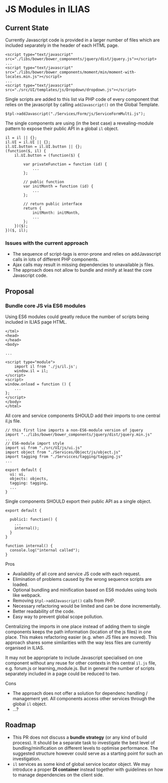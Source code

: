 # JS Modules in ILIAS

## Current State

Currently Javascript code is provided in a larger number of files which are included separately in the header of each HTML page.

```
<script type="text/javascript" src="./libs/bower/bower_components/jquery/dist/jquery.js"></script>
...
<script type="text/javascript" src="./libs/bower/bower_components/moment/min/moment-with-locales.min.js"></script>
...
<script type="text/javascript" src="./src/UI/templates/js/Dropdown/dropdown.js"></script>
``` 

Single scripts are added to this list via PHP code of every component that relies on the javascript by calling `addJavascript()` on the Global Template.

```
$tpl->addJavascript("./Services/Form/js/ServiceFormMulti.js");
```

The single components are using (in the best case) a revealing-module pattern to expose their public API in a global `il` object.

```
il = il || {};
il.UI = il.UI || {};
il.UI.button = il.UI.button || {};
(function($, il) {
    il.UI.button = (function($) {

        var privateFunction = function (id) {
            ...
        };

        // public function
        var initMonth = function (id) {
            ...
        };

        // return public interface
        return {
            initMonth: initMonth,
            ...
        };
    })($);
})($, il);

```

### Issues with the current approach

- The sequence of script-tags is error-prone and relies on addJavascript calls in lots of different PHP components.
- Ajax calls may result in missing dependencies to unavailable js files.
- The approach does not allow to bundle and minify at least the core Javascript code.

## Proposal

### Bundle core JS via ES6 modules

Using ES6 modules could greatly reduce the number of scripts being included in ILIAS page HTML.

```
</tml>
<head>
</head>
<body>

...

<script type="module">
    import il from './js/il.js';
    window.il = il;
</script>
<script>
window.onload = function () {
    ...
};
</script>
</body>
</html>
```

All core and service components SHOULD add their imports to one central il.js file.

```
// this first line imports a non-ES6-module version of jquery
import "../libs/bower/bower_components/jquery/dist/jquery.min.js"
...
// ES6-module import style
import ui from "./src/UI/js/ui.js"
import object from "./Services/Object/js/object.js"
import tagging from "./Servicces/tagging/tagging.js"
...

export default {
  ui: ui,
  objects: objects,
  tagging: tagging,
  ...
}
```

Single components SHOULD export their public API as a single object.

```
export default {

  public1: function() {
    ...
    internal();
  }
}

function internal() {
  console.log("internal called");
}
```

Pros

- Availability of all core and service JS code with each request.
- Elimination of problems caused by the wrong sequence scripts are loaded.
- Optional bundling and minification based on ES6 modules using tools like webpack.
- Removing `$tpl->addJavascript()` calls from PHP.
- Necessary refactoring would be limited and can be done incrementally.
- Better readability of the code.
- Easy way to prevent global scope pollution.

Centralizing the imports in one place instead of adding them to single components keeps the path information (location of the js files) in one place. This makes refactoring easier (e.g. when JS files are moved). This approach shares some similarities with the way less files are currently organised in ILIAS.

It may not be appropriate to include Javascript specialised on one component without any reuse for other contexts in this central `il.js` file, e.g. forum.js or learning_module.js. But in general the number of scripts separately included in a page could be reduced to two.

Cons

- The approach does not offer a solution for dependenc handling / management yet. All components access other services through the global `il` object.
- ...?

## Roadmap

- This PR does not discuss a **bundle strategy** (or any kind of build process). It should be a separate task to investigate the best level of bundling/minification on different levels to optimise performance. The suggested structure however could serve as a starting point for such an investigation.
- `il` services as some kind of global service locator object. We may introduce a proper **DI container** instead together with guidelines on how to manage dependencies on the client side.
